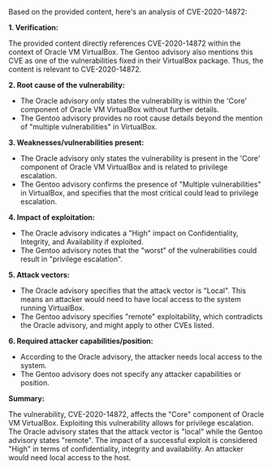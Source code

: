 Based on the provided content, here's an analysis of CVE-2020-14872:

**1. Verification:**

The provided content directly references CVE-2020-14872 within the context of Oracle VM VirtualBox. The Gentoo advisory also mentions this CVE as one of the vulnerabilities fixed in their VirtualBox package. Thus, the content is relevant to CVE-2020-14872.

**2. Root cause of the vulnerability:**

- The Oracle advisory only states the vulnerability is within the 'Core' component of Oracle VM VirtualBox without further details.
- The Gentoo advisory provides no root cause details beyond the mention of "multiple vulnerabilities" in VirtualBox.

**3. Weaknesses/vulnerabilities present:**

- The Oracle advisory only states the vulnerability is present in the 'Core' component of Oracle VM VirtualBox and is related to privilege escalation.
- The Gentoo advisory confirms the presence of "Multiple vulnerabilities" in VirtualBox, and specifies that the most critical could lead to privilege escalation.

**4. Impact of exploitation:**

- The Oracle advisory indicates a "High" impact on Confidentiality, Integrity, and Availability if exploited.
- The Gentoo advisory notes that the "worst" of the vulnerabilities could result in "privilege escalation".

**5. Attack vectors:**

- The Oracle advisory specifies that the attack vector is "Local". This means an attacker would need to have local access to the system running VirtualBox.
- The Gentoo advisory specifies "remote" exploitability, which contradicts the Oracle advisory, and might apply to other CVEs listed.

**6. Required attacker capabilities/position:**

-   According to the Oracle advisory, the attacker needs local access to the system.
-   The Gentoo advisory does not specify any attacker capabilities or position.

**Summary:**

The vulnerability, CVE-2020-14872, affects the "Core" component of Oracle VM VirtualBox. Exploiting this vulnerability allows for privilege escalation. The Oracle advisory states that the attack vector is "local" while the Gentoo advisory states "remote". The impact of a successful exploit is considered "High" in terms of confidentiality, integrity and availability. An attacker would need local access to the host.